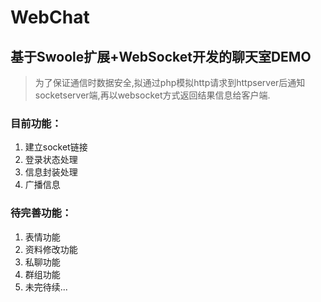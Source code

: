 # WebChat
## 基于Swoole扩展+WebSocket开发的聊天室DEMO
> 为了保证通信时数据安全,拟通过php模拟http请求到httpserver后通知socketserver端,再以websocket方式返回结果信息给客户端.
### 目前功能：
 1. 建立socket链接
 2. 登录状态处理
 3. 信息封装处理
 4. 广播信息
### 待完善功能：
 1. 表情功能
 2. 资料修改功能
 3. 私聊功能
 4. 群组功能
 5. 未完待续...